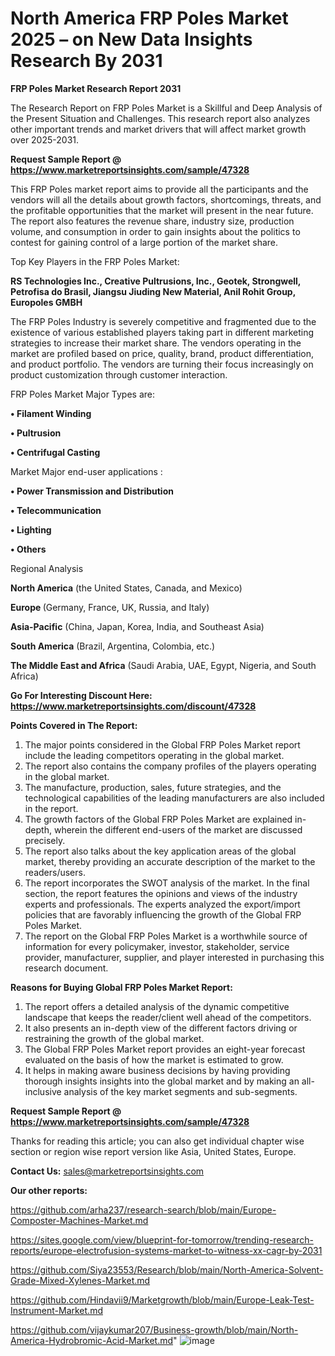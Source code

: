 # North America FRP Poles Market 2025 – on New Data Insights Research By 2031

<strong>FRP Poles Market Research Report 2031</strong>

The Research Report on FRP Poles Market is a Skillful and Deep Analysis of the Present Situation and Challenges. This research report also analyzes other important trends and market drivers that will affect market growth over 2025-2031.

<strong>Request Sample Report @ <a href=https://www.marketreportsinsights.com/sample/47328>https://www.marketreportsinsights.com/sample/47328</a></strong>

This FRP Poles market report aims to provide all the participants and the vendors will all the details about growth factors, shortcomings, threats, and the profitable opportunities that the market will present in the near future. The report also features the revenue share, industry size, production volume, and consumption in order to gain insights about the politics to contest for gaining control of a large portion of the market share.

Top Key Players in the FRP Poles Market:

<strong>RS Technologies Inc., Creative Pultrusions, Inc., Geotek, Strongwell, Petrofisa do Brasil, Jiangsu Jiuding New Material, Anil Rohit Group, Europoles GMBH</strong>

The FRP Poles Industry is severely competitive and fragmented due to the existence of various established players taking part in different marketing strategies to increase their market share. The vendors operating in the market are profiled based on price, quality, brand, product differentiation, and product portfolio. The vendors are turning their focus increasingly on product customization through customer interaction.

FRP Poles Market Major Types are:

<strong>•  Filament Winding

•  Pultrusion

•  Centrifugal Casting</strong>

Market Major end-user applications :

<strong>•  Power Transmission and Distribution

•  Telecommunication

•  Lighting

•  Others</strong>

Regional Analysis

</u><strong><b>North America</b></strong> (the United States, Canada, and Mexico)

<strong><b>Europe </b></strong>(Germany, France, UK, Russia, and Italy)

<strong><b>Asia-Pacific</b></strong> (China, Japan, Korea, India, and Southeast Asia)

<strong><b>South America</b></strong> (Brazil, Argentina, Colombia, etc.)

<strong><b>The Middle East and Africa</b></strong> (Saudi Arabia, UAE, Egypt, Nigeria, and South Africa)

<strong>Go For Interesting Discount Here: <a href=https://www.marketreportsinsights.com/discount/47328>https://www.marketreportsinsights.com/discount/47328</a></strong>

<strong>Points Covered in The Report:</strong>
<ol>
  <li>The major points considered in the Global FRP Poles Market report include the leading competitors operating in the global market.</li>
  <li>The report also contains the company profiles of the players operating in the global market.</li>
  <li>The manufacture, production, sales, future strategies, and the technological capabilities of the leading manufacturers are also included in the report.</li>
  <li>The growth factors of the Global FRP Poles Market are explained in-depth, wherein the different end-users of the market are discussed precisely.</li>
  <li>The report also talks about the key application areas of the global market, thereby providing an accurate description of the market to the readers/users.</li>
  <li>The report incorporates the SWOT analysis of the market. In the final section, the report features the opinions and views of the industry experts and professionals. The experts analyzed the export/import policies that are favorably influencing the growth of the Global FRP Poles Market.</li>
  <li>The report on the Global FRP Poles Market is a worthwhile source of information for every policymaker, investor, stakeholder, service provider, manufacturer, supplier, and player interested in purchasing this research document.</li>
</ol>
<strong>Reasons for Buying Global FRP Poles Market Report:</strong>

<ol>
  <li>The report offers a detailed analysis of the dynamic competitive landscape that keeps the reader/client well ahead of the competitors.</li>
  <li>It also presents an in-depth view of the different factors driving or restraining the growth of the global market.</li>
  <li>The Global FRP Poles Market report provides an eight-year forecast evaluated on the basis of how the market is estimated to grow.</li>
  <li>It helps in making aware business decisions by having providing thorough insights insights into the global market and by making an all-inclusive analysis of the key market segments and sub-segments.</li>
</ol>
<strong>Request Sample Report @ <a href=https://www.marketreportsinsights.com/sample/47328>https://www.marketreportsinsights.com/sample/47328</a></strong>


Thanks for reading this article; you can also get individual chapter wise section or region wise report version like Asia, United States, Europe.

<strong>Contact Us:</strong>
sales@marketreportsinsights.com

<strong>Our other reports:</strong>

<a href=https://github.com/arha237/research-search/blob/main/Europe-Composter-Machines-Market.md>https://github.com/arha237/research-search/blob/main/Europe-Composter-Machines-Market.md</a>

<a href=https://sites.google.com/view/blueprint-for-tomorrow/trending-research-reports/europe-electrofusion-systems-market-to-witness-xx-cagr-by-2031>https://sites.google.com/view/blueprint-for-tomorrow/trending-research-reports/europe-electrofusion-systems-market-to-witness-xx-cagr-by-2031</a>

<a href=https://github.com/Siya23553/Research/blob/main/North-America-Solvent-Grade-Mixed-Xylenes-Market.md>https://github.com/Siya23553/Research/blob/main/North-America-Solvent-Grade-Mixed-Xylenes-Market.md</a>

<a href=https://github.com/Hindavii9/Marketgrowth/blob/main/Europe-Leak-Test-Instrument-Market.md>https://github.com/Hindavii9/Marketgrowth/blob/main/Europe-Leak-Test-Instrument-Market.md</a>

<a href=https://github.com/vijaykumar207/Business-growth/blob/main/North-America-Hydrobromic-Acid-Market.md>https://github.com/vijaykumar207/Business-growth/blob/main/North-America-Hydrobromic-Acid-Market.md</a>"
![image](https://github.com/user-attachments/assets/5f9efc45-a80d-4595-9b9b-68f7be29c83f)
